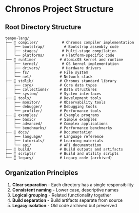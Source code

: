 # Chronos Project Structure

## Root Directory Structure

```
tempo-lang/
├── 📁 compiler/           # Chronos compiler implementation
│   ├── bootstrap/         # Bootstrap assembly code
│   ├── stages/           # Multi-stage compilation
│   └── platforms/        # Platform-specific code
├── 📁 runtime/           # AtomicOS kernel and runtime
│   ├── kernel/           # OS kernel implementation
│   ├── drivers/          # Hardware drivers
│   ├── fs/              # File system
│   └── net/             # Network stack
├── 📁 stdlib/            # Chronos standard library
│   ├── core/            # Core data types
│   ├── collections/     # Data structures
│   └── system/          # System interfaces
├── 📁 tools/             # Development tools
│   ├── monitor/         # Observability tools
│   ├── debugger/        # Debugging tools
│   └── profiler/        # Performance tools
├── 📁 examples/          # Example programs
│   ├── basic/           # Simple examples
│   ├── advanced/        # Complex applications
│   └── benchmarks/      # Performance benchmarks
├── 📁 docs/              # Documentation
│   ├── language/        # Language reference
│   ├── tutorials/       # Learning materials
│   └── api/             # API documentation
├── 📁 build/             # Build outputs and artifacts
├── 📁 scripts/           # Build and utility scripts
└── 📁 legacy/            # Legacy code (archived)
```

## Organization Principles

1. **Clear separation** - Each directory has a single responsibility
2. **Consistent naming** - Lower case, descriptive names
3. **Logical grouping** - Related functionality together
4. **Build separation** - Build artifacts separate from source
5. **Legacy isolation** - Old code archived but preserved